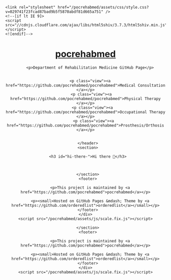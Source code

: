   <html lang="en-US">
  <head>
    <meta charset="UTF-5" />
    <meta http-equiv="X-UA-Compatible" content="IE=edge" />
    <meta name="viewport" content="width=device-width, initial-scale=1" />

<!-- Begin Jekyll SEO tag v2.6.1 -->
<title>Hi there 👋 | pocrehabmed</title>
<meta name="generator" content="Jekyll v3.9.0" />
<meta property="og:title" content="Hi there 👋" />
<meta property="og:locale" content="en_US" />
<meta name="description" content="Philippine Orthopedic Center - Department of Rehabilitation Center" />
<meta property="og:description" content="Philippine Orthopedic Center - Department of Rehabilitation Center" />
<link rel="canonical" href="https://pocrehabmed.github.io/pocrehabmed/" />
<meta property="og:url" content="https://pocrehabmed.github.io/pocrehabmed/" />
<meta property="og:site_name" content="pocrehabmed" />
<script type="application/ld+json">
{"@type":"WebSite","headline":"Hi there 👋","url":"https://pocrehabmed.github.io/pocrehabmed/","description":"Philippine Orthopedic Center - Department of Rehabilitation Center","name":"pocrehabmed","@context":"https://schema.org"}</script>
<!-- End Jekyll SEO tag -->

    <link rel="stylesheet" href="/pocrehabmed/assets/css/style.css?v=029741f23fcad87bad9b5f5870abdf81d665a751" />
    <!--[if lt IE 9]>
    <script src="//cdnjs.cloudflare.com/ajax/libs/html5shiv/3.7.3/html5shiv.min.js"></script>
    <![endif]-->
  </head>
  <body>
    <div class="wrapper">
      <header>
        <h1><a href="https://pocrehabmed.github.io/pocrehabmed/">pocrehabmed</a></h1>
        
        

        <p>Department of Rehabilitation Medicine GitHub Page</p>

        
        <p class="view"><a href="https://github.com/pocrehabmed/pocrehabmed">Medical Consultation </a></p>
         <p class="view"><a href="https://github.com/pocrehabmed/pocrehabmed">Physical Therapy </a></p>
          <p class="view"><a href="https://github.com/pocrehabmed/pocrehabmed">Occupational Therapy </a></p>
           <p class="view"><a href="https://github.com/pocrehabmed/pocrehabmed">Prosthesis/Orthosis </a></p>

        
      </header>
      <section>

      <h3 id="hi-there-">Hi there 👋</h3>



      </section>
      <footer>
        
        <p>This project is maintained by <a href="https://github.com/pocrehabmed">pocrehabmed</a></p>
        
        <p><small>Hosted on GitHub Pages &mdash; Theme by <a href="https://github.com/orderedlist">orderedlist</a></small></p>
      </footer>
    </div>
    <script src="/pocrehabmed/assets/js/scale.fix.js"></script>
    
  </body>
</html>


      </section>
      <footer>
        
        <p>This project is maintained by <a href="https://github.com/pocrehabmed">pocrehabmed</a></p>
        
        <p><small>Hosted on GitHub Pages &mdash; Theme by <a href="https://github.com/orderedlist">orderedlist</a></small></p>
      </footer>
    </div>
    <script src="/pocrehabmed/assets/js/scale.fix.js"></script>
    
  </body>
</html>

